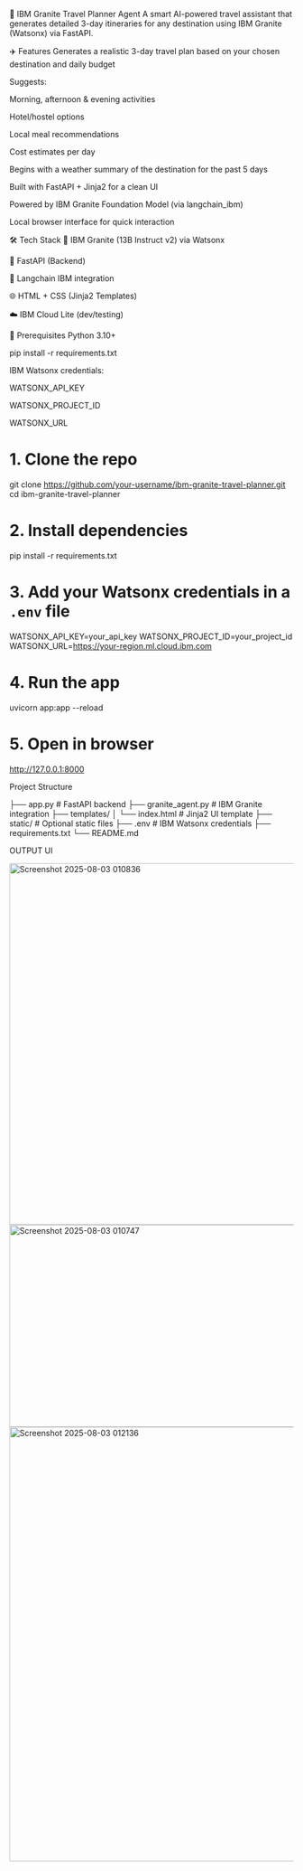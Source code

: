 🧠 IBM Granite Travel Planner Agent
A smart AI-powered travel assistant that generates detailed 3-day itineraries for any destination using IBM Granite (Watsonx) via FastAPI.

✈️ Features
Generates a realistic 3-day travel plan based on your chosen destination and daily budget

Suggests:

Morning, afternoon & evening activities

Hotel/hostel options

Local meal recommendations

Cost estimates per day

Begins with a weather summary of the destination for the past 5 days

Built with FastAPI + Jinja2 for a clean UI

Powered by IBM Granite Foundation Model (via langchain_ibm)

Local browser interface for quick interaction

🛠 Tech Stack
🧠 IBM Granite (13B Instruct v2) via Watsonx

🐍 FastAPI (Backend)

🧩 Langchain IBM integration

🌐 HTML + CSS (Jinja2 Templates)

☁️ IBM Cloud Lite (dev/testing)

🔧 Prerequisites
Python 3.10+

pip install -r requirements.txt

IBM Watsonx credentials:

WATSONX_API_KEY

WATSONX_PROJECT_ID

WATSONX_URL


# 1. Clone the repo
git clone https://github.com/your-username/ibm-granite-travel-planner.git
cd ibm-granite-travel-planner

# 2. Install dependencies
pip install -r requirements.txt

# 3. Add your Watsonx credentials in a `.env` file
WATSONX_API_KEY=your_api_key
WATSONX_PROJECT_ID=your_project_id
WATSONX_URL=https://your-region.ml.cloud.ibm.com

# 4. Run the app
uvicorn app:app --reload

# 5. Open in browser
http://127.0.0.1:8000



Project Structure


├── app.py                  # FastAPI backend
├── granite_agent.py        # IBM Granite integration
├── templates/
│   └── index.html          # Jinja2 UI template
├── static/                 # Optional static files
├── .env                    # IBM Watsonx credentials
├── requirements.txt
└── README.md


OUTPUT UI

<img width="653" height="640" alt="Screenshot 2025-08-03 010836" src="https://github.com/user-attachments/assets/076bd400-bc91-41b1-bfa5-27f3c8a3fc69" />

<img width="705" height="358" alt="Screenshot 2025-08-03 010747" src="https://github.com/user-attachments/assets/fab9d607-1ff0-493b-a3a8-c658e7888658" />
<img width="564" height="769" alt="Screenshot 2025-08-03 012136" src="https://github.com/user-attachments/assets/15860563-bca4-4494-b095-363fd0920d67" />



